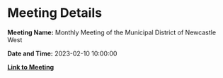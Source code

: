 # Meeting Details

**Meeting Name:** Monthly Meeting of the Municipal District of Newcastle West

**Date and Time:** 2023-02-10 10:00:00

**[Link to Meeting](https://www.limerick.ie/council/whats-on/monthly-meeting-of-the-municipal-district-of-newcastle-west)**
